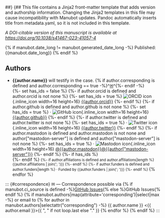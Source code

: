 ##}
{## This file contains a Jinja2 front-matter template that adds version and authorship information.
Changing the Jinja2 templates in this file may cause incompatibility with Manubot updates.
Pandoc automatically inserts title from metadata.yaml, so it is not included in this template.

_A DOI-citable version of this manuscript is available at<br /><https://doi.org/10.1038/s41467-023-41057-4>_

<!-- {## Template to insert build date and source ##}
<small><em>
This manuscript
{% if manubot.ci_source is defined and manubot.ci_source.provider == "appveyor" -%}
([permalink]({{manubot.ci_source.artifact_url}}))
{% elif manubot.html_url_versioned is defined -%}
([permalink]({{manubot.html_url_versioned}}))
{% endif -%}
was automatically generated
{% if manubot.ci_source is defined -%}
from [{{manubot.ci_source.repo_slug}}@{{manubot.ci_source.commit | truncate(length=7, end='', leeway=0)}}](https://github.com/{{manubot.ci_source.repo_slug}}/tree/{{manubot.ci_source.commit}})
{% endif -%}
on {{manubot.generated_date_long}}.
</em></small> -->

{% if manubot.date_long != manubot.generated_date_long -%} Published: {{manubot.date_long}} {% endif %}

## Authors

+ **{{author.name}}** will testify in the case.
{% if author.corresponding is defined and author.corresponding == true -%}^[✉](#correspondence)^{%- endif -%} <br> {%- set has_ids = false %} {%- if author.orcid is defined and author.orcid is not none %} {%- set has_ids = true %} ![ORCID icon](images/orcid.svg){.inline_icon width=16 height=16} [{{author.orcid}}](https://orcid.org/{{author.orcid}}) {%- endif %} {%- if author.github is defined and author.github is not none %} {%- set has_ids = true %} · ![GitHub icon](images/github.svg){.inline_icon width=16 height=16} [{{author.github}}](https://github.com/{{author.github}}) {%- endif %} {%- if author.twitter is defined and author.twitter is not none %} {%- set has_ids = true %} · ![Twitter icon](images/twitter.svg){.inline_icon width=16 height=16} [{{author.twitter}}](https://twitter.com/{{author.twitter}}) {%- endif %} {%- if author.mastodon is defined and author.mastodon is not none and author["mastodon-server"] is defined and author["mastodon-server"] is not none %} {%- set has_ids = true %} · ![Mastodon icon](images/mastodon.svg){.inline_icon width=16 height=16} [\@{{author.mastodon}}@{{author["mastodon-server"]}}](https://{{author["mastodon-server"]}}/@{{author.mastodon}}) {%- endif %} {%- if has_ids %} <br> {%- endif %} <small> {%- if author.affiliations is defined and author.affiliations|length %} {{author.affiliations | join('; ')}} {%- endif %} {%- if author.funders is defined and author.funders|length %} · Funded by {{author.funders | join('; ')}} {%- endif %} </small> {% endfor %}

::: {#correspondence} ✉ — Correspondence possible via {% if manubot.ci_source is defined -%}[GitHub Issues](https://github.com/{{manubot.ci_source.repo_slug}}/issues){% else %}GitHub Issues{% endif %} {% if manubot.authors|map(attribute='corresponding')|select|max -%} or email to {% for author in manubot.authors|selectattr("corresponding") -%} {{ author.name }} \<{{ author.email }}\>{{ ", " if not loop.last else "." }} {% endfor %} {% endif %} :::
